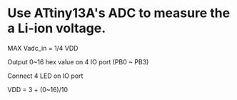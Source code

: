 
Use ATtiny13A's ADC to measure the a Li-ion voltage.
==================

MAX Vadc_in = 1/4 VDD

Output 0~16 hex value on 4 IO port (PB0 ~ PB3)

Connect 4 LED on IO port

VDD = 3 + (0~16)/10
